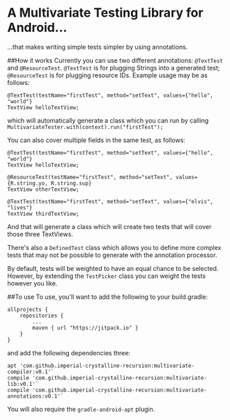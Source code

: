 # A Multivariate Testing Library for Android...
...that makes writing simple tests simpler by using annotations. 

##How it works 
Currently you can use two different annotations: `@TextTest` and `@ResourceTest`. `@TextTest` is for plugging Strings into a generated test; `@ResourceTest` is for plugging resource IDs. Example usage may be as follows:

    @TextTest(testName="firstTest", method="setText", values={"hello", "world"}
    TextView helloTextView;
    
which will automatically generate a class which you can run by calling `MultivariateTester.with(context).run("firstTest");`

You can also cover multiple fields in the same test, as follows: 

    @TextTest(testName="firstTest", method="setText", values={"hello", "world"}
    TextView helloTextView;
    
    @ResourceTest(testName="firstTest", method="setText", values={R.string.yo, R.string.sup}
    TextView otherTextView;
    
    @TextTest(testName="firstTest", method="setText", values={"elvis", "lives"}
    TextView thirdTextView;
    
And that will generate a class which will create two tests that will cover those three TextViews. 


There's also a `DefinedTest` class which allows you to define more complex tests that may not be possible to generate with the annotation processor.

By default, tests will be weighted to have an equal chance to be selected. However, by extending the `TestPicker` class you can weight the tests however you like. 

##To use
To use, you'll want to add the following to your build.gradle:

	allprojects {
		repositories {
			...
			maven { url "https://jitpack.io" }
		}
	}
	
and add the following dependencies three:

    apt 'com.github.imperial-crystalline-recursion:multivariate-compiler:v0.1'`
    compile 'com.github.imperial-crystalline-recursion:multivariate-lib:v0.1'`
    compile 'com.github.imperial-crystalline-recursion:multivariate-annotations:v0.1'`

You will also require the `gradle-android-apt` plugin. 


